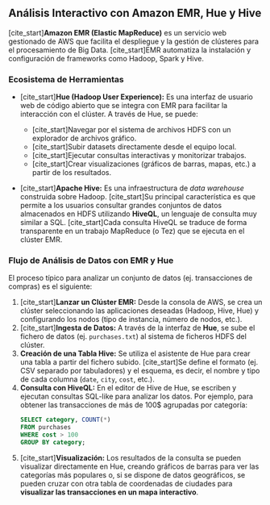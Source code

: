 ## Análisis Interactivo con Amazon EMR, Hue y Hive

[cite_start]**Amazon EMR (Elastic MapReduce)** es un servicio web gestionado de AWS que facilita el despliegue y la gestión de clústeres para el procesamiento de Big Data. [cite_start]EMR automatiza la instalación y configuración de frameworks como Hadoop, Spark y Hive.

### Ecosistema de Herramientas

* [cite_start]**Hue (Hadoop User Experience):** Es una interfaz de usuario web de código abierto que se integra con EMR para facilitar la interacción con el clúster. A través de Hue, se puede:
    * [cite_start]Navegar por el sistema de archivos HDFS con un explorador de archivos gráfico.
    * [cite_start]Subir datasets directamente desde el equipo local.
    * [cite_start]Ejecutar consultas interactivas y monitorizar trabajos.
    * [cite_start]Crear visualizaciones (gráficos de barras, mapas, etc.) a partir de los resultados.

* [cite_start]**Apache Hive:** Es una infraestructura de *data warehouse* construida sobre Hadoop. [cite_start]Su principal característica es que permite a los usuarios consultar grandes conjuntos de datos almacenados en HDFS utilizando **HiveQL**, un lenguaje de consulta muy similar a SQL. [cite_start]Cada consulta HiveQL se traduce de forma transparente en un trabajo MapReduce (o Tez) que se ejecuta en el clúster EMR.

### Flujo de Análisis de Datos con EMR y Hue

El proceso típico para analizar un conjunto de datos (ej. transacciones de compras) es el siguiente:

1.  [cite_start]**Lanzar un Clúster EMR:** Desde la consola de AWS, se crea un clúster seleccionando las aplicaciones deseadas (Hadoop, Hive, Hue) y configurando los nodos (tipo de instancia, número de nodos, etc.).
2.  [cite_start]**Ingesta de Datos:** A través de la interfaz de **Hue**, se sube el fichero de datos (ej. `purchases.txt`) al sistema de ficheros HDFS del clúster.
3.  **Creación de una Tabla Hive:** Se utiliza el asistente de Hue para crear una tabla a partir del fichero subido. [cite_start]Se define el formato (ej. CSV separado por tabuladores) y el esquema, es decir, el nombre y tipo de cada columna (`date`, `city`, `cost`, etc.).
4.  **Consulta con HiveQL:** En el editor de Hive de Hue, se escriben y ejecutan consultas SQL-like para analizar los datos. Por ejemplo, para obtener las transacciones de más de 100$ agrupadas por categoría:
    ```sql
    SELECT category, COUNT(*)
    FROM purchases
    WHERE cost > 100
    GROUP BY category;
    ```
5.  [cite_start]**Visualización:** Los resultados de la consulta se pueden visualizar directamente en Hue, creando gráficos de barras para ver las categorías más populares o, si se dispone de datos geográficos, se pueden cruzar con otra tabla de coordenadas de ciudades para **visualizar las transacciones en un mapa interactivo**.
